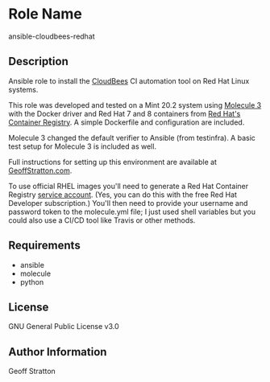Role Name
=========
ansible-cloudbees-redhat

Description
---------------
Ansible role to install the [CloudBees](https://docs.cloudbees.com/docs/cloudbees-ci/latest/) CI automation tool on Red Hat Linux systems.

This role was developed and tested on a Mint 20.2 system using [Molecule 3](https://molecule.readthedocs.io/en/latest/) with the Docker driver and Red Hat 7 and 8 containers from [Red Hat's Container Registry](https://catalog.redhat.com/software/containers/explore). A simple Dockerfile and configuration are included.

Molecule 3 changed the default verifier to Ansible (from testinfra). A basic test setup for Molecule 3 is included as well.

Full instructions for setting up this environment are available at [GeoffStratton.com](https://www.geoffstratton.com/test-ansible-roles-molecule-3-and-red-hat-docker-images-linux-mint).

To use official RHEL images you'll need to generate a Red Hat Container Registry [service account](https://access.redhat.com/terms-based-registry/). (Yes, you can do this with the free Red Hat Developer subscription.) You'll then need to provide your username and password token to the molecule.yml file; I just used shell variables but you could also use a CI/CD tool like Travis or other methods.

Requirements
--------------
* ansible
* molecule
* python

License
-------
GNU General Public License v3.0

Author Information
------------------
Geoff Stratton
